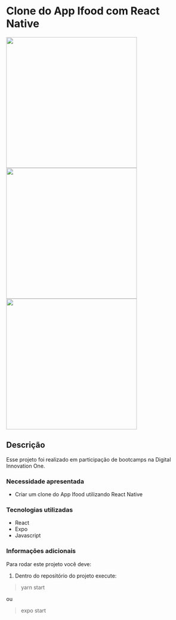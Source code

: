 # Clone do App Ifood com React Native


<div style="display: inline_block">
  <img height="350" align="center" src="https://user-images.githubusercontent.com/54161035/152435014-2adfd14d-b0d3-4bdb-8d8d-ae51ba1e5b5d.png">
  <img height="350" align="center" src="https://user-images.githubusercontent.com/54161035/152435022-6690874c-f3bd-43f4-8392-ee3c8bf13b65.png">
  <img height="350" align="center" src="https://user-images.githubusercontent.com/54161035/152435025-d7f011d3-60a1-4e4f-b95d-3d225b401764.png">
</div>

##

## Descrição
Esse projeto foi realizado em participação de bootcamps na Digital Innovation One.

### Necessidade apresentada
- Criar um clone do App Ifood utilizando React Native

### Tecnologias utilizadas
- React
- Expo
- Javascript

### Informações adicionais

Para rodar este projeto você deve:

1. Dentro do repositório do projeto execute:
> yarn start

ou
> expo start




